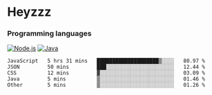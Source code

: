 # Heyzzz  

### Programming languages  

[![Node.js](https://img.shields.io/badge/-Node.js-262626?style=for-the-badge)](https://nodejs.org)
[![Java](https://img.shields.io/badge/-Java-262626?style=for-the-badge)](https://java.com)

<!--START_SECTION:waka-->

```text
JavaScript   5 hrs 31 mins   ████████████████████▒░░░░   80.97 %
JSON         50 mins         ███░░░░░░░░░░░░░░░░░░░░░░   12.44 %
CSS          12 mins         ▓░░░░░░░░░░░░░░░░░░░░░░░░   03.09 %
Java         5 mins          ▒░░░░░░░░░░░░░░░░░░░░░░░░   01.46 %
Other        5 mins          ▒░░░░░░░░░░░░░░░░░░░░░░░░   01.26 %
```

<!--END_SECTION:waka-->
